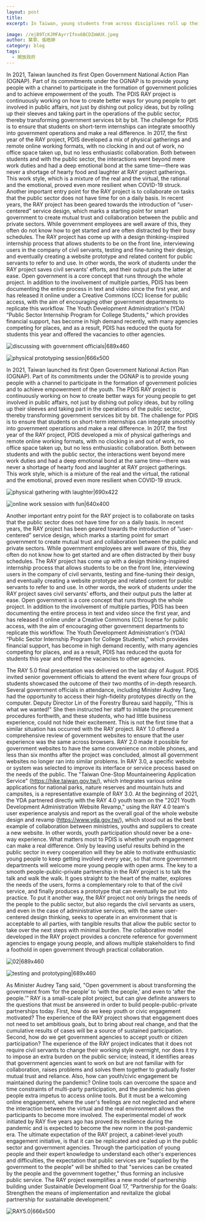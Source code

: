 ```yaml
---
layout: post
title: 
excerpt: In Taiwan, young students from across disciplines roll up their sleeves over the summer to work with government agencies in the midst of the COVID-19 pandemic to revamp what everyone describes as "user-unfriendly government digital services."

image: //ejB9TcKJMFAyrrIfnx6BCDZmWUX.jpeg
author: 葉寧、張皓婷
category: blog
tags: 
  - 開放政府
---
```


In 2021, Taiwan launched its first Open Government National Action Plan (OGNAP). Part of its commitments under the OGNAP is to provide young people with a channel to participate in the formation of government policies and to achieve empowerment of the youth. The PDIS RAY project is continuously working on how to create better ways for young people to get involved in public affairs, not just by dishing out policy ideas, but by rolling up their sleeves and taking part in the operations of the public sector, thereby transforming government services bit by bit.
The challenge for PDIS is to ensure that students on short-term internships can integrate smoothly into government operations and make a real difference. In 2017, the first year of the RAY project, PDIS developed a mix of physical gatherings and remote online working formats, with no clocking in and out of work, no office space taken up, but no less enthusiastic collaboration. Both between students and with the public sector, the interactions went beyond mere work duties and had a deep emotional bond at the same time—there was never a shortage of hearty food and laughter at RAY project gatherings. This work style, which is a mixture of the real and the virtual, the rational and the emotional, proved even more resilient when COVID-19 struck.
Another important entry point for the RAY project is to collaborate on tasks that the public sector does not have time for on a daily basis. In recent years, the RAY project has been geared towards the introduction of “user-centered” service design, which marks a starting point for smart government to create mutual trust and collaboration between the public and private sectors. While government employees are well aware of this, they often do not know how to get started and are often distracted by their busy schedules. The RAY project has come up with a design thinking-inspired internship process that allows students to be on the front line, interviewing users in the company of civil servants, testing and fine-tuning their design, and eventually creating a website prototype and related content for public servants to refer to and use. In other words, the work of students under the RAY project saves civil servants' efforts, and their output puts the latter at ease.
Open government is a core concept that runs through the whole project. In addition to the involvement of multiple parties, PDIS has been documenting the entire process in text and video since the first year, and has released it online under a Creative Commons (CC) license for public access, with the aim of encouraging other government departments to replicate this workflow. The Youth Development Administration's (YDA) “Public Sector Internship Program for College Students,” which provides financial support, has become in high demand recently, with many agencies competing for places, and as a result, PDIS has reduced the quota for students this year and offered the vacancies to other agencies.

![discussing with government officials|689x460](upload://vktKe3A5RvkOxpqoQWJaOSTQuPC.jpeg) 

![physical prototyping session|666x500](upload://pcS0fsXFYTtc4hR1mclASRQXbOj.jpeg) 

In 2021, Taiwan launched its first Open Government National Action Plan (OGNAP). Part of its commitments under the OGNAP is to provide young people with a channel to participate in the formation of government policies and to achieve empowerment of the youth. The PDIS RAY project is continuously working on how to create better ways for young people to get involved in public affairs, not just by dishing out policy ideas, but by rolling up their sleeves and taking part in the operations of the public sector, thereby transforming government services bit by bit.
The challenge for PDIS is to ensure that students on short-term internships can integrate smoothly into government operations and make a real difference. In 2017, the first year of the RAY project, PDIS developed a mix of physical gatherings and remote online working formats, with no clocking in and out of work, no office space taken up, but no less enthusiastic collaboration. Both between students and with the public sector, the interactions went beyond mere work duties and had a deep emotional bond at the same time—there was never a shortage of hearty food and laughter at RAY project gatherings. This work style, which is a mixture of the real and the virtual, the rational and the emotional, proved even more resilient when COVID-19 struck.

![physical gathering with laughter|690x422](upload://9vNCW377iCzMxOnriPk3GGwyWXW.jpeg) 

![online work session with fun|640x400](upload://uSxH6FvN6FNsjjRRu2Z9kN0riH4.jpeg) 

Another important entry point for the RAY project is to collaborate on tasks that the public sector does not have time for on a daily basis. In recent years, the RAY project has been geared towards the introduction of “user-centered” service design, which marks a starting point for smart government to create mutual trust and collaboration between the public and private sectors. While government employees are well aware of this, they often do not know how to get started and are often distracted by their busy schedules. The RAY project has come up with a design thinking-inspired internship process that allows students to be on the front line, interviewing users in the company of civil servants, testing and fine-tuning their design, and eventually creating a website prototype and related content for public servants to refer to and use. In other words, the work of students under the RAY project saves civil servants' efforts, and their output puts the latter at ease.
Open government is a core concept that runs through the whole project. In addition to the involvement of multiple parties, PDIS has been documenting the entire process in text and video since the first year, and has released it online under a Creative Commons (CC) license for public access, with the aim of encouraging other government departments to replicate this workflow. The Youth Development Administration's (YDA) “Public Sector Internship Program for College Students,” which provides financial support, has become in high demand recently, with many agencies competing for places, and as a result, PDIS has reduced the quota for students this year and offered the vacancies to other agencies.

The RAY 5.0 final presentation was delivered on the last day of August. PDIS invited senior government officials to attend the event where four groups of students showcased the outcome of their two months of in-depth research. Several government officials in attendance, including Minister Audrey Tang, had the opportunity to access their high-fidelity prototypes directly on the computer. Deputy Director Lin of the Forestry Bureau said happily, "This is what we wanted!" She then instructed her staff to initiate the procurement procedures forthwith, and these students, who had little business experience, could not hide their excitement.
This is not the first time that a similar situation has occurred with the RAY project. RAY 1.0 offered a comprehensive review of government websites to ensure that the user experience was the same across browsers. RAY 2.0 made it possible for government websites to have the same convenience on mobile phones, and less than six months after the project was concluded, almost all government websites no longer ran into similar problems.
In RAY 3.0, a specific website or system was selected to improve its interface or service process based on the needs of the public. The "Taiwan One-Stop Mountaineering Application Service" (https://hike.taiwan.gov.tw/), which integrates various online applications for national parks, nature reserves and mountain huts and campsites, is a representative example of RAY 3.0. 
At the beginning of 2021, the YDA partnered directly with the RAY 4.0 youth team on the "2021 Youth Development Administration Website Revamp," using the RAY 4.0 team's user experience analysis and report as the overall goal of the whole website design and revamp (https://www.yda.gov.tw/), which stood out as the best example of collaboration between ministries, youths and suppliers to create a new website.
In other words, youth participation should never be a one-way experience. What matters most to PDIS is whether youth engagement can make a real difference. Only by leaving useful results behind in the public sector in every cooperation will they be able to motivate enthusiastic young people to keep getting involved every year, so that more government departments will welcome more young people with open arms.
The key to a smooth people-public-private partnership in the RAY project is to talk the talk and walk the walk. It goes straight to the heart of the matter, explores the needs of the users, forms a complementary role to that of the civil service, and finally produces a prototype that can eventually be put into practice. To put it another way, the RAY project not only brings the needs of the people to the public sector, but also regards the civil servants as users, and even in the case of administrative services, with the same user-centered design thinking, seeks to operate in an environment that is acceptable to all parties, with tangible results that allow the public sector to take over the next steps with minimal burden.
The collaborative model developed in the RAY project provides a concrete reference for government agencies to engage young people, and allows multiple stakeholders to find a foothold in open government through practical collaboration.

![02|689x460](upload://5BUroQ4DxsSJNYgIvYcMR6AAAw1.jpeg)

![testing and prototyping|689x460](upload://dAc7BYFLXly6nycBjgTWLqtJrAn.jpeg) 

As Minister Audrey Tang said, "Open government is about transforming the government from ‘for the people’ to ‘with the people,’ and even to ‘after the people.’” RAY is a small-scale pilot project, but can give definite answers to the questions that must be answered in order to build people-public-private partnerships today.
First, how do we keep youth or civic engagement motivated? The experience of the RAY project shows that engagement does not need to set ambitious goals, but to bring about real change, and that the cumulative results of cases will be a source of sustained participation.
Second, how do we get government agencies to accept youth or citizen participation? The experience of the RAY project indicates that it does not require civil servants to change their working style overnight, nor does it try to impose an extra burden on the public service; instead, it identifies areas that government agencies want to work on but are not familiar with for collaboration, raises problems and solves them together to gradually foster mutual trust and reliance.
Also, how can youth/civic engagement be maintained during the pandemic? Online tools can overcome the space and time constraints of multi-party participation, and the pandemic has given people extra impetus to access online tools. But it must be a welcoming online engagement, where the user's feelings are not neglected and where the interaction between the virtual and the real environment allows the participants to become more involved. The experimental model of work initiated by RAY five years ago has proved its resilience during the pandemic and is expected to become the new norm in the post-pandemic era.
The ultimate expectation of the RAY project, a cabinet-level youth engagement initiative, is that it can be replicated and scaled up in the public sector and government agencies. Through the participation of young people and their expert knowledge to understand each other's experiences and difficulties, the expectation that public services are "supplied by the government to the people" will be shifted to that "services can be created by the people and the government together," thus forming an inclusive public service. The RAY project exemplifies a new model of partnership building under Sustainable Development Goal 17, “Partnership for the Goals: Strengthen the means of implementation and revitalize the global partnership for sustainable development.”

![RAY5.0|666x500](upload://y4bBfwKXaGUjBjYRgh1BLblKsNq.jpeg)
